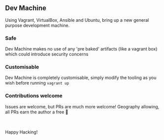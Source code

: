 ## Dev Machine

Using Vagrant, VirtualBox, Ansible and Ubuntu, bring up a new general purpose development machine.

### Safe
Dev Machine makes no use of any 'pre baked' artifacts (like a vagrant box) which could introduce security concerns

### Customisable
Dev Machine is completely customisable, simply modify the tooling as you wish before running `vagrant up`

### Contributions welcome
Issues are welcome, but PRs are much more welcome!
Geography allowing, all PRs earn the author a free 🍺

<br>
<br>
Happy Hacking!
